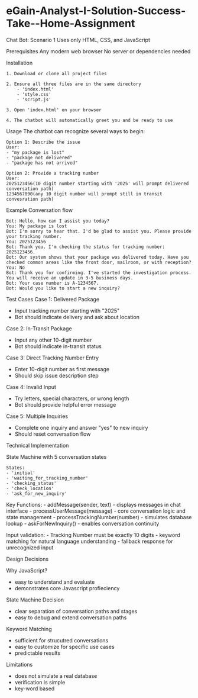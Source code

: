 # eGain-Analyst-I-Solution-Success-Take--Home-Assignment
Chat Bot: Scenario 1
Uses only HTML, CSS, and JavaScript

Prerequisites
    Any modern web browser
    No server or dependencies needed

Installation
    
    1. Download or clone all project files
    
    2. Ensure all three files are in the same directory
        - 'index.html'
        - 'style.css'
        - 'script.js'
    
    3. Open 'index.html' on your browser
    
    4. The chatbot will automatically greet you and be ready to use

Usage
    The chatbot can recognize several ways to begin:
    
    Option 1: Describe the issue
    User:
    - "my package is lost"
    - "package not delivered"
    - "package has not arrived"
    
    Option 2: Provide a tracking number
    User:
    2025123456(10 digit number starting with '2025' will prompt delivered conversation path)
    1234567890(any 10 digit number will prompt still in transit convesration path)

Example Conversation flow

    Bot: Hello, how can I assist you today?
    You: My package is lost
    Bot: I'm sorry to hear that. I'd be glad to assist you. Please provide your tracking number.
    You: 2025123456
    Bot: Thank you. I'm checking the status for tracking number: 2025123456.
    Bot: Our system shows that your package was delivered today. Have you checked common areas like the front door, mailroom, or with reception?
    You: No
    Bot: Thank you for confirming. I've started the investigation process. You will receive an update in 3-5 business days.
    Bot: Your case number is A-1234567.
    Bot: Would you like to start a new inquiry?

Test Cases
Case 1: Delivered Package
- Input tracking number starting with "2025"
- Bot should indicate delivery and ask about location

Case 2: In-Transit Package
- Input any other 10-digit number
- Bot should indicate in-transit status

Case 3: Direct Tracking Number Entry
- Enter 10-digit number as first message
- Should skip issue description step

Case 4: Invalid Input
- Try letters, special characters, or wrong length
- Bot should provide helpful error message

Case 5: Multiple Inquiries
- Complete one inquiry and answer "yes" to new inquiry
- Should reset conversation flow

Technical Implementation

State Machine with 5 conversation states
    
    States:
    - 'initial'
    - 'waiting_for_tracking_number'
    - 'checking_status'
    - 'check_location'
    - 'ask_for_new_inquiry'

Key Functions:
    - addMessage(sender, text) - displays messages in chat interface
    - processUserMessage(message) - core conversation logic and state management
    - processTrackingNumber(number) - simulates database lookup
    - askForNewInquiry() - enables conversation continuity

Input validation: 
    - Tracking Number must be exactly 10 digits
    - keyword matching for natural language understanding
    - fallback response for unrecognized input

Design Decisions

Why JavaScript?
- easy to understand and evaluate
- demonstrates core Javascript profieciency

State Machine Decision
- clear separation of conversation paths and stages
- easy to debug and extend conversation paths

Keyword Matching
- sufficient for strucutred conversations
- easy to customize for specific use cases
- predictable results


Limitations
- does not simulate a real database
- verification is simple
- key-word based